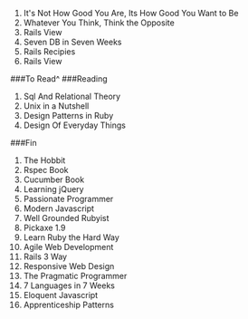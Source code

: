 1. It's Not How Good You Are, Its How Good You Want to Be
1. Whatever You Think, Think the Opposite
1. Rails View
1. Seven DB in Seven Weeks
1. Rails Recipies
1. Rails View

###To Read^
###Reading

1. Sql And Relational Theory
1. Unix in a Nutshell
1. Design Patterns in Ruby
1. Design Of Everyday Things

###Fin

1. The Hobbit
1. Rspec Book
1. Cucumber Book
1. Learning jQuery
1. Passionate Programmer
1. Modern Javascript
1. Well Grounded Rubyist
1. Pickaxe 1.9
1. Learn Ruby the Hard Way
1. Agile Web Development
1. Rails 3 Way
1. Responsive Web Design
1. The Pragmatic Programmer
1. 7 Languages in 7 Weeks
1. Eloquent Javascript
1. Apprenticeship Patterns
